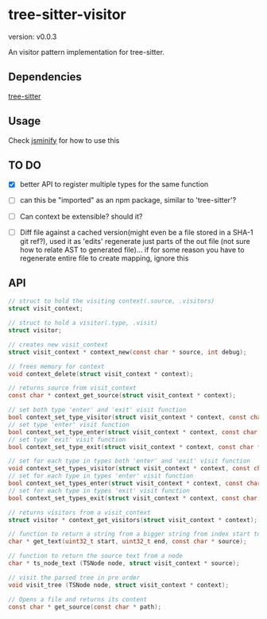# tree-sitter-visitor

version: v0.0.3

An visitor pattern implementation for tree-sitter.

## Dependencies

[tree-sitter](https://github.com/tree-sitter/tree-sitter)

## Usage

Check [jsminify](https://github.com/marcel0ll/jsminify) for how to use this

## TO DO

- [x] better API to register multiple types for the same function
- [ ] can this be "imported" as an npm package, similar to 'tree-sitter'?
- [ ] Can context be extensible? should it?

- [ ] Diff file against a cached version(might even be a file stored in a SHA-1 git ref?),
used it as 'edits' regenerate just parts of the out file (not sure how to relate AST to generated file)...
if for some reason you have to regenerate entire file to create mapping, ignore this

## API

```c
// struct to hold the visiting context(.source, .visitors)
struct visit_context;

// struct to hold a visitor(.type, .visit)
struct visitor;

// creates new visit_context
struct visit_context * context_new(const char * source, int debug);

// frees memory for context
void context_delete(struct visit_context * context);

// returns source from visit_context
const char * context_get_source(struct visit_context * context);

// set both type 'enter' and 'exit' visit function
bool context_set_type_visitor(struct visit_context * context, const char * type, void (*enter)(), void (*exit)());
// set type 'enter' visit function
bool context_set_type_enter(struct visit_context * context, const char * type, void (*enter)());
// set type 'exit' visit function
bool context_set_type_exit(struct visit_context * context, const char * type, void (*exit)());

// set for each type in types both 'enter' and 'exit' visit function
void context_set_types_visitor(struct visit_context * context, const char * types[], void (*enter)(), void (*exit)());
// set for each type in types 'enter' visit function
bool context_set_types_enter(struct visit_context * context, const char * types[], void (*enter)());
// set for each type in types 'exit' visit function
bool context_set_types_exit(struct visit_context * context, const char * types[], void (*exit)());

// returns visitors from a visit_context
struct visitor * context_get_visitors(struct visit_context * context);

// function to return a string from a bigger string from index start to end
char * get_text(uint32_t start, uint32_t end, const char * source);

// function to return the source text from a node 
char * ts_node_text (TSNode node, struct visit_context * source);

// visit the parsed tree in pre order
void visit_tree (TSNode node, struct visit_context * context);

// Opens a file and returns its content
const char * get_source(const char * path);
```
